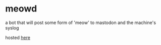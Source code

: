 # meowd

a bot that will post some form of 'meow' to mastodon and the machine's syslog

hosted [here](https://botsin.space/@meowd)
